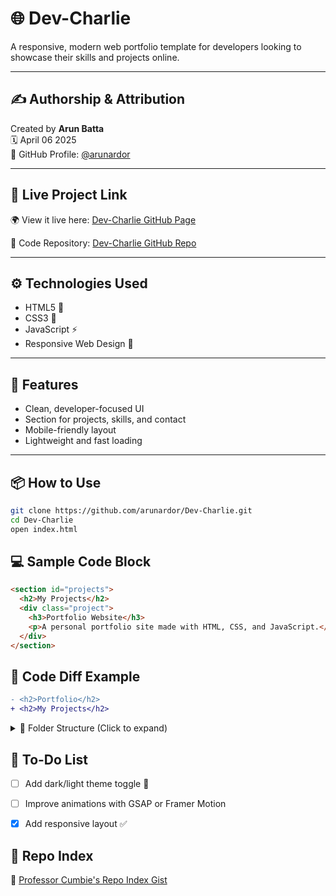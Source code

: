 # 🌐 Dev-Charlie

A responsive, modern web portfolio template for developers looking to showcase their skills and projects online.

---

## ✍️ Authorship & Attribution

Created by **Arun Batta**  
🗓️ April 06 2025  
🔗 GitHub Profile: [@arunardor](https://github.com/arunardor)

---

## 🔗 Live Project Link

🌍 View it live here: [Dev-Charlie GitHub Page](https://arunardor.github.io/Dev-Charlie/)

📁 Code Repository: [Dev-Charlie GitHub Repo](https://github.com/arunardor/Dev-Charlie)

---

## ⚙️ Technologies Used

- HTML5 🧱  
- CSS3 🎨  
- JavaScript ⚡  
- Responsive Web Design 📱

---

## 🚀 Features

- Clean, developer-focused UI
- Section for projects, skills, and contact
- Mobile-friendly layout
- Lightweight and fast loading

---

## 📦 How to Use

```bash
git clone https://github.com/arunardor/Dev-Charlie.git
cd Dev-Charlie
open index.html
``` 

## 💻 Sample Code Block

```html
<section id="projects">
  <h2>My Projects</h2>
  <div class="project">
    <h3>Portfolio Website</h3>
    <p>A personal portfolio site made with HTML, CSS, and JavaScript.</p>
  </div>
</section>
```

## 🔁 Code Diff Example

```diff
- <h2>Portfolio</h2>
+ <h2>My Projects</h2>
```

<details>
  <summary>📁 Folder Structure (Click to expand)</summary>
</details>

## 📝 To-Do List

- [ ] Add dark/light theme toggle 🌙  
- [ ] Improve animations with GSAP or Framer Motion  
- [x] Add responsive layout ✅


## 🔗 Repo Index

📘 [Professor Cumbie's Repo Index Gist](https://gist.github.com/barrycumbie/d9de8b5d1dffd3ccc9fbcedbe60ca3a1)



